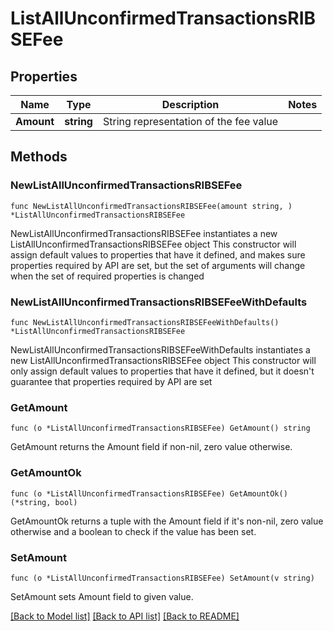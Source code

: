 # ListAllUnconfirmedTransactionsRIBSEFee

## Properties

Name | Type | Description | Notes
------------ | ------------- | ------------- | -------------
**Amount** | **string** | String representation of the fee value | 

## Methods

### NewListAllUnconfirmedTransactionsRIBSEFee

`func NewListAllUnconfirmedTransactionsRIBSEFee(amount string, ) *ListAllUnconfirmedTransactionsRIBSEFee`

NewListAllUnconfirmedTransactionsRIBSEFee instantiates a new ListAllUnconfirmedTransactionsRIBSEFee object
This constructor will assign default values to properties that have it defined,
and makes sure properties required by API are set, but the set of arguments
will change when the set of required properties is changed

### NewListAllUnconfirmedTransactionsRIBSEFeeWithDefaults

`func NewListAllUnconfirmedTransactionsRIBSEFeeWithDefaults() *ListAllUnconfirmedTransactionsRIBSEFee`

NewListAllUnconfirmedTransactionsRIBSEFeeWithDefaults instantiates a new ListAllUnconfirmedTransactionsRIBSEFee object
This constructor will only assign default values to properties that have it defined,
but it doesn't guarantee that properties required by API are set

### GetAmount

`func (o *ListAllUnconfirmedTransactionsRIBSEFee) GetAmount() string`

GetAmount returns the Amount field if non-nil, zero value otherwise.

### GetAmountOk

`func (o *ListAllUnconfirmedTransactionsRIBSEFee) GetAmountOk() (*string, bool)`

GetAmountOk returns a tuple with the Amount field if it's non-nil, zero value otherwise
and a boolean to check if the value has been set.

### SetAmount

`func (o *ListAllUnconfirmedTransactionsRIBSEFee) SetAmount(v string)`

SetAmount sets Amount field to given value.



[[Back to Model list]](../README.md#documentation-for-models) [[Back to API list]](../README.md#documentation-for-api-endpoints) [[Back to README]](../README.md)


